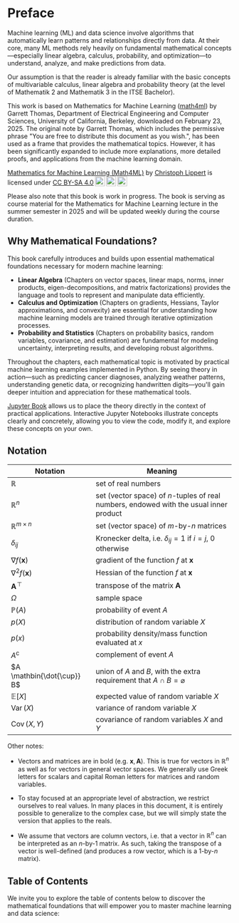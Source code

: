# Preface

Machine learning (ML) and data science involve algorithms that automatically learn patterns and relationships directly from data. At their core, many ML methods rely heavily on fundamental mathematical concepts—especially linear algebra, calculus, probability, and optimization—to understand, analyze, and make predictions from data.

Our assumption is that the reader is already familiar with the basic concepts of multivariable calculus, linear algebra and probability theory (at the level of Mathematik 2 and Mathematik 3 in the ITSE Bachelor).

This work is based on Mathematics for Machine Learning ([math4ml](https://github.com/gwthomas/math4ml)) by Garrett Thomas, Department of Electrical Engineering and Computer Sciences, University of California, Berkeley, downloaded on February 23, 2025. The original note by Garrett Thomas, which includes the permissive phrase "You are free to distribute this document as you wish.", has been used as a frame that provides the mathematical topics. However, it has been significantly expanded to include more explanations, more detailed proofs, and applications from the machine learning domain.

<p xmlns:cc="http://creativecommons.org/ns#" xmlns:dct="http://purl.org/dc/terms/"><a property="dct:title" rel="cc:attributionURL" href="https://healthml.github.io/Math4ML/">Mathematics for Machine Learning (Math4ML)</a> by <a rel="cc:attributionURL dct:creator" property="cc:attributionName" href="https://hpi.de/lippert">Christoph Lippert</a> is licensed under <a href="https://creativecommons.org/licenses/by-sa/4.0/?ref=chooser-v1" target="_blank" rel="license noopener noreferrer" style="display:inline-block;">CC BY-SA 4.0<img style="height:22px!important;margin-left:3px;vertical-align:text-bottom;" src="https://mirrors.creativecommons.org/presskit/icons/cc.svg?ref=chooser-v1" alt=""><img style="height:22px!important;margin-left:3px;vertical-align:text-bottom;" src="https://mirrors.creativecommons.org/presskit/icons/by.svg?ref=chooser-v1" alt=""><img style="height:22px!important;margin-left:3px;vertical-align:text-bottom;" src="https://mirrors.creativecommons.org/presskit/icons/sa.svg?ref=chooser-v1" alt=""></a></p>

Please also note that this book is work in progress. The book is serving as course material for the Mathematics for Machine Learning lecture in the summer semester in 2025 and will be updated weekly during the course duration.

## Why Mathematical Foundations?

This book carefully introduces and builds upon essential mathematical foundations necessary for modern machine learning:

- **Linear Algebra** (Chapters on vector spaces, linear maps, norms, inner products, eigen-decompositions, and matrix factorizations) provides the language and tools to represent and manipulate data efficiently.
- **Calculus and Optimization** (Chapters on gradients, Hessians, Taylor approximations, and convexity) are essential for understanding how machine learning models are trained through iterative optimization processes.
- **Probability and Statistics** (Chapters on probability basics, random variables, covariance, and estimation) are fundamental for modeling uncertainty, interpreting results, and developing robust algorithms.

Throughout the chapters, each mathematical topic is motivated by practical machine learning examples implemented in Python. By seeing theory in action—such as predicting cancer diagnoses, analyzing weather patterns, understanding genetic data, or recognizing handwritten digits—you'll gain deeper intuition and appreciation for these mathematical tools.

[Jupyter Book](https://jupyterbook.org/) allows us to place the theory directly in the context of practical applications. Interactive Jupyter Notebooks illustrate concepts clearly and concretely, allowing you to view the code, modify it, and explore these concepts on your own.

## Notation

| Notation                  | Meaning |
|---------------------------|--------------------------------------------------------------------------|
| $\mathbb{R}$              | set of real numbers |
| $\mathbb{R}^n$            | set (vector space) of $n$-tuples of real numbers, endowed with the usual inner product |
| $\mathbb{R}^{m \times n}$ | set (vector space) of $m$-by-$n$ matrices |
|  $\delta_{ij}$            | Kronecker delta, i.e. $\delta_{ij} = 1$ if $i = j$, $0$ otherwise |
| $\nabla f(\mathbf{x})$    | gradient of the function $f$ at $\mathbf{x}$ |
| $\nabla^2 f(\mathbf{x})$  | Hessian of the function $f$ at $\mathbf{x}$ |
| $\mathbf{A}^{\!\top\!}$   | transpose of the matrix $\mathbf{A}$ |
| $\Omega$                  | sample space |
| $\mathbb{P}(A)$           | probability of event $A$ |
| $p(X)$                    | distribution of random variable $X$ |
| $p(x)$                    | probability density/mass function evaluated at $x$ |
| $A^\text{c}$              | complement of event $A$ |
| $A \mathbin{\dot{\cup}} B$| union of $A$ and $B$, with the extra requirement that $A \cap B = \varnothing$ |
| $\mathbb{E}[X]$           | expected value of random variable $X$ |
| $\operatorname{Var}(X)$   | variance of random variable $X$ |
| $\operatorname{Cov}(X, Y)$| covariance of random variables $X$ and $Y$ |

Other notes:

-   Vectors and matrices are in bold (e.g. $\mathbf{x}, \mathbf{A}$).
    This is true for vectors in $\mathbb{R}^n$ as well as for vectors in
    general vector spaces. We generally use Greek letters for scalars
    and capital Roman letters for matrices and random variables.

-   To stay focused at an appropriate level of abstraction, we restrict
    ourselves to real values. In many places in this document, it is
    entirely possible to generalize to the complex case, but we will
    simply state the version that applies to the reals.

-   We assume that vectors are column vectors, i.e. that a vector in
    $\mathbb{R}^n$ can be interpreted as an $n$-by-$1$ matrix. As such,
    taking the transpose of a vector is well-defined (and produces a row
    vector, which is a $1$-by-$n$ matrix).

## Table of Contents

We invite you to explore the table of contents below to discover the mathematical foundations that will empower you to master machine learning and data science:

```{tableofcontents}
```
